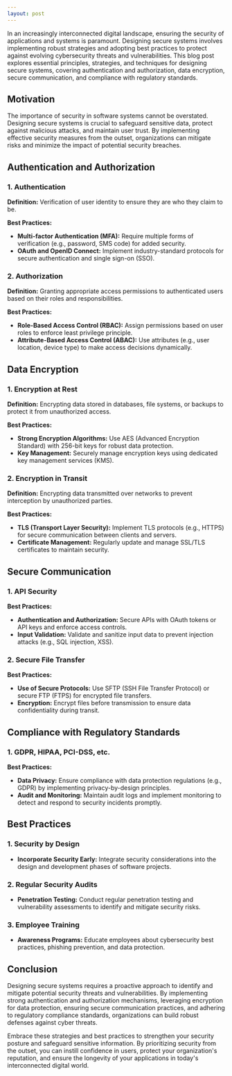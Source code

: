 ```yaml
---
layout: post
---
```


In an increasingly interconnected digital landscape, ensuring the security of applications and systems is paramount. Designing secure systems involves implementing robust strategies and adopting best practices to protect against evolving cybersecurity threats and vulnerabilities. This blog post explores essential principles, strategies, and techniques for designing secure systems, covering authentication and authorization, data encryption, secure communication, and compliance with regulatory standards.

## Motivation

The importance of security in software systems cannot be overstated. Designing secure systems is crucial to safeguard sensitive data, protect against malicious attacks, and maintain user trust. By implementing effective security measures from the outset, organizations can mitigate risks and minimize the impact of potential security breaches.

## Authentication and Authorization

### 1. Authentication

**Definition:** Verification of user identity to ensure they are who they claim to be.

**Best Practices:**
- **Multi-factor Authentication (MFA):** Require multiple forms of verification (e.g., password, SMS code) for added security.
- **OAuth and OpenID Connect:** Implement industry-standard protocols for secure authentication and single sign-on (SSO).

### 2. Authorization

**Definition:** Granting appropriate access permissions to authenticated users based on their roles and responsibilities.

**Best Practices:**
- **Role-Based Access Control (RBAC):** Assign permissions based on user roles to enforce least privilege principle.
- **Attribute-Based Access Control (ABAC):** Use attributes (e.g., user location, device type) to make access decisions dynamically.

## Data Encryption

### 1. Encryption at Rest

**Definition:** Encrypting data stored in databases, file systems, or backups to protect it from unauthorized access.

**Best Practices:**
- **Strong Encryption Algorithms:** Use AES (Advanced Encryption Standard) with 256-bit keys for robust data protection.
- **Key Management:** Securely manage encryption keys using dedicated key management services (KMS).

### 2. Encryption in Transit

**Definition:** Encrypting data transmitted over networks to prevent interception by unauthorized parties.

**Best Practices:**
- **TLS (Transport Layer Security):** Implement TLS protocols (e.g., HTTPS) for secure communication between clients and servers.
- **Certificate Management:** Regularly update and manage SSL/TLS certificates to maintain security.

## Secure Communication

### 1. API Security

**Best Practices:**
- **Authentication and Authorization:** Secure APIs with OAuth tokens or API keys and enforce access controls.
- **Input Validation:** Validate and sanitize input data to prevent injection attacks (e.g., SQL injection, XSS).

### 2. Secure File Transfer

**Best Practices:**
- **Use of Secure Protocols:** Use SFTP (SSH File Transfer Protocol) or secure FTP (FTPS) for encrypted file transfers.
- **Encryption:** Encrypt files before transmission to ensure data confidentiality during transit.

## Compliance with Regulatory Standards

### 1. GDPR, HIPAA, PCI-DSS, etc.

**Best Practices:**
- **Data Privacy:** Ensure compliance with data protection regulations (e.g., GDPR) by implementing privacy-by-design principles.
- **Audit and Monitoring:** Maintain audit logs and implement monitoring to detect and respond to security incidents promptly.

## Best Practices

### 1. Security by Design

- **Incorporate Security Early:** Integrate security considerations into the design and development phases of software projects.

### 2. Regular Security Audits

- **Penetration Testing:** Conduct regular penetration testing and vulnerability assessments to identify and mitigate security risks.

### 3. Employee Training

- **Awareness Programs:** Educate employees about cybersecurity best practices, phishing prevention, and data protection.

## Conclusion

Designing secure systems requires a proactive approach to identify and mitigate potential security threats and vulnerabilities. By implementing strong authentication and authorization mechanisms, leveraging encryption for data protection, ensuring secure communication practices, and adhering to regulatory compliance standards, organizations can build robust defenses against cyber threats.

Embrace these strategies and best practices to strengthen your security posture and safeguard sensitive information. By prioritizing security from the outset, you can instill confidence in users, protect your organization's reputation, and ensure the longevity of your applications in today's interconnected digital world.

